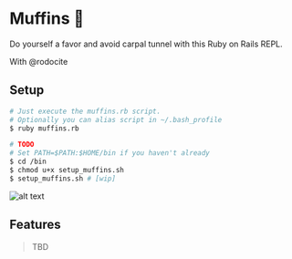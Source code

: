 # Muffins 🍦
Do yourself a favor and avoid carpal tunnel with this Ruby on Rails REPL. 

With @rodocite

## Setup
```bash
# Just execute the muffins.rb script.
# Optionally you can alias script in ~/.bash_profile
$ ruby muffins.rb

# TODO
# Set PATH=$PATH:$HOME/bin if you haven't already
$ cd /bin
$ chmod u+x setup_muffins.sh
$ setup_muffins.sh # [wip]
```

![alt text](https://i.imgur.com/OVWl0fe.png)

## Features
>TBD

